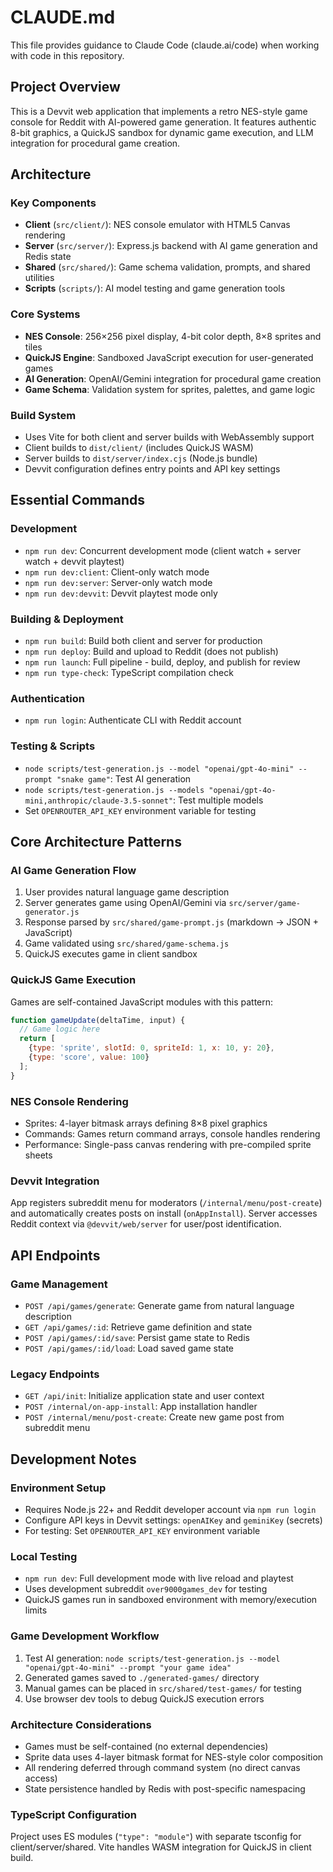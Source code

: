 # CLAUDE.md

This file provides guidance to Claude Code (claude.ai/code) when working with code in this repository.

## Project Overview

This is a Devvit web application that implements a retro NES-style game console for Reddit with AI-powered game generation. It features authentic 8-bit graphics, a QuickJS sandbox for dynamic game execution, and LLM integration for procedural game creation.

## Architecture

### Key Components
- **Client** (`src/client/`): NES console emulator with HTML5 Canvas rendering
- **Server** (`src/server/`): Express.js backend with AI game generation and Redis state
- **Shared** (`src/shared/`): Game schema validation, prompts, and shared utilities
- **Scripts** (`scripts/`): AI model testing and game generation tools

### Core Systems
- **NES Console**: 256×256 pixel display, 4-bit color depth, 8×8 sprites and tiles
- **QuickJS Engine**: Sandboxed JavaScript execution for user-generated games
- **AI Generation**: OpenAI/Gemini integration for procedural game creation
- **Game Schema**: Validation system for sprites, palettes, and game logic

### Build System
- Uses Vite for both client and server builds with WebAssembly support
- Client builds to `dist/client/` (includes QuickJS WASM)
- Server builds to `dist/server/index.cjs` (Node.js bundle)
- Devvit configuration defines entry points and API key settings

## Essential Commands

### Development
- `npm run dev`: Concurrent development mode (client watch + server watch + devvit playtest)
- `npm run dev:client`: Client-only watch mode
- `npm run dev:server`: Server-only watch mode
- `npm run dev:devvit`: Devvit playtest mode only

### Building & Deployment
- `npm run build`: Build both client and server for production
- `npm run deploy`: Build and upload to Reddit (does not publish)
- `npm run launch`: Full pipeline - build, deploy, and publish for review
- `npm run type-check`: TypeScript compilation check

### Authentication
- `npm run login`: Authenticate CLI with Reddit account

### Testing & Scripts
- `node scripts/test-generation.js --model "openai/gpt-4o-mini" --prompt "snake game"`: Test AI generation
- `node scripts/test-generation.js --models "openai/gpt-4o-mini,anthropic/claude-3.5-sonnet"`: Test multiple models
- Set `OPENROUTER_API_KEY` environment variable for testing

## Core Architecture Patterns

### AI Game Generation Flow
1. User provides natural language game description
2. Server generates game using OpenAI/Gemini via `src/server/game-generator.js`
3. Response parsed by `src/shared/game-prompt.js` (markdown → JSON + JavaScript)
4. Game validated using `src/shared/game-schema.js`
5. QuickJS executes game in client sandbox

### QuickJS Game Execution
Games are self-contained JavaScript modules with this pattern:
```javascript
function gameUpdate(deltaTime, input) {
  // Game logic here
  return [
    {type: 'sprite', slotId: 0, spriteId: 1, x: 10, y: 20},
    {type: 'score', value: 100}
  ];
}
```

### NES Console Rendering
- Sprites: 4-layer bitmask arrays defining 8×8 pixel graphics
- Commands: Games return command arrays, console handles rendering
- Performance: Single-pass canvas rendering with pre-compiled sprite sheets

### Devvit Integration
App registers subreddit menu for moderators (`/internal/menu/post-create`) and automatically creates posts on install (`onAppInstall`). Server accesses Reddit context via `@devvit/web/server` for user/post identification.

## API Endpoints

### Game Management
- `POST /api/games/generate`: Generate game from natural language description
- `GET /api/games/:id`: Retrieve game definition and state
- `POST /api/games/:id/save`: Persist game state to Redis
- `POST /api/games/:id/load`: Load saved game state

### Legacy Endpoints
- `GET /api/init`: Initialize application state and user context
- `POST /internal/on-app-install`: App installation handler
- `POST /internal/menu/post-create`: Create new game post from subreddit menu

## Development Notes

### Environment Setup
- Requires Node.js 22+ and Reddit developer account via `npm run login`
- Configure API keys in Devvit settings: `openAIKey` and `geminiKey` (secrets)
- For testing: Set `OPENROUTER_API_KEY` environment variable

### Local Testing
- `npm run dev`: Full development mode with live reload and playtest
- Uses development subreddit `over9000games_dev` for testing
- QuickJS games run in sandboxed environment with memory/execution limits

### Game Development Workflow
1. Test AI generation: `node scripts/test-generation.js --model "openai/gpt-4o-mini" --prompt "your game idea"`
2. Generated games saved to `./generated-games/` directory
3. Manual games can be placed in `src/shared/test-games/` for testing
4. Use browser dev tools to debug QuickJS execution errors

### Architecture Considerations
- Games must be self-contained (no external dependencies)
- Sprite data uses 4-layer bitmask format for NES-style color composition
- All rendering deferred through command system (no direct canvas access)
- State persistence handled by Redis with post-specific namespacing

### TypeScript Configuration
Project uses ES modules (`"type": "module"`) with separate tsconfig for client/server/shared. Vite handles WASM integration for QuickJS in client build.